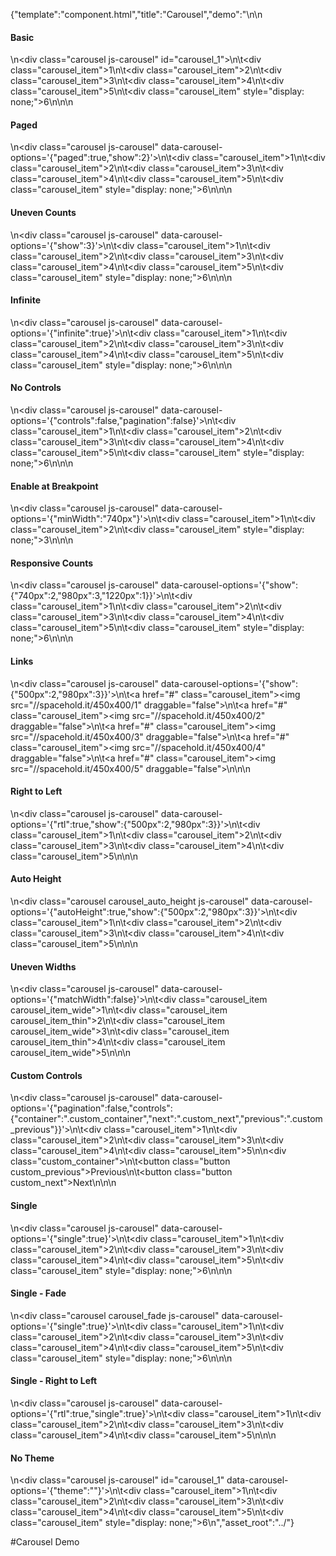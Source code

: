 {"template":"component.html","title":"Carousel","demo":"<style>\n\t.carousel { border-radius: 3px; margin: 20px 0; width: 100%; }\n\n\t.carousel_item { background: #00bcd4; border-radius: 3px; color: #fff; font-size: 75px; height: 200px; line-height: 200px; margin: 0 0 10px 0; overflow: hidden; text-align: center; width: 100%; }\n\n\t.carousel_item:nth-child(even) { background: #0097A7; }\n\t.carousel_item img { width: 100%; }\n\n\t.carousel_auto_height .carousel_item:nth-child(2) { height: 300px; }\n\t.carousel_auto_height .carousel_item:nth-child(3) { height: 250px; }\n\n\t.fs-carousel-enabled.fs-carousel-ltr .carousel_item.fs-carousel-item { margin: 0 10px 0 0; }\n\t.fs-carousel-enabled.fs-carousel-rtl .carousel_item.fs-carousel-item { margin: 0 0 0 10px; }\n\n\t.carousel_item_wide { width: 294px; }\n\t.carousel_item_thin { width: 150px; }\n\n\t.carousel_fade {\n\n\t}\n\n\t.carousel_fade .fs-carousel-item {\n\t\topacity: 0;\n\t\tvisibility: hidden;\n\n\t\t-webkit-transition: opacity 0s linear, visibility 0s linear;\n\t\t\t\ttransition: opacity 0s linear, visibility 0s linear;\n\t\t-webkit-transition-delay: 0.25s;\n\t\t\t\ttransition-delay: 0.25s;\n\t}\n\n\t.carousel_fade .fs-carousel-item.fs-carousel-visible {\n\t\topacity: 1;\n\t\tvisibility: visible;\n\n\t\t-webkit-transition-duration: 0.25s;\n\t\t\t\ttransition-duration: 0.25s;\n\t\t-webkit-transition-delay: 0s;\n\t\t\t\ttransition-delay: 0s;\n\t}\n</style>\n\n<h4>Basic</h4>\n<div class=\"carousel js-carousel\" id=\"carousel_1\">\n\t<div class=\"carousel_item\">1</div>\n\t<div class=\"carousel_item\">2</div>\n\t<div class=\"carousel_item\">3</div>\n\t<div class=\"carousel_item\">4</div>\n\t<div class=\"carousel_item\">5</div>\n\t<div class=\"carousel_item\" style=\"display: none;\">6</div>\n</div>\n\n<h4>Paged</h4>\n<div class=\"carousel js-carousel\" data-carousel-options='{\"paged\":true,\"show\":2}'>\n\t<div class=\"carousel_item\">1</div>\n\t<div class=\"carousel_item\">2</div>\n\t<div class=\"carousel_item\">3</div>\n\t<div class=\"carousel_item\">4</div>\n\t<div class=\"carousel_item\">5</div>\n\t<div class=\"carousel_item\" style=\"display: none;\">6</div>\n</div>\n\n<h4>Uneven Counts</h4>\n<div class=\"carousel js-carousel\" data-carousel-options='{\"show\":3}'>\n\t<div class=\"carousel_item\">1</div>\n\t<div class=\"carousel_item\">2</div>\n\t<div class=\"carousel_item\">3</div>\n\t<div class=\"carousel_item\">4</div>\n\t<div class=\"carousel_item\">5</div>\n\t<div class=\"carousel_item\" style=\"display: none;\">6</div>\n</div>\n\n<h4>Infinite</h4>\n<div class=\"carousel js-carousel\" data-carousel-options='{\"infinite\":true}'>\n\t<div class=\"carousel_item\">1</div>\n\t<div class=\"carousel_item\">2</div>\n\t<div class=\"carousel_item\">3</div>\n\t<div class=\"carousel_item\">4</div>\n\t<div class=\"carousel_item\">5</div>\n\t<div class=\"carousel_item\" style=\"display: none;\">6</div>\n</div>\n\n<h4>No Controls</h4>\n<div class=\"carousel js-carousel\" data-carousel-options='{\"controls\":false,\"pagination\":false}'>\n\t<div class=\"carousel_item\">1</div>\n\t<div class=\"carousel_item\">2</div>\n\t<div class=\"carousel_item\">3</div>\n\t<div class=\"carousel_item\">4</div>\n\t<div class=\"carousel_item\">5</div>\n\t<div class=\"carousel_item\" style=\"display: none;\">6</div>\n</div>\n\n<h4>Enable at Breakpoint</h4>\n<div class=\"carousel js-carousel\" data-carousel-options='{\"minWidth\":\"740px\"}'>\n\t<div class=\"carousel_item\">1</div>\n\t<div class=\"carousel_item\">2</div>\n\t<div class=\"carousel_item\" style=\"display: none;\">3</div>\n</div>\n\n<h4>Responsive Counts</h4>\n<div class=\"carousel js-carousel\" data-carousel-options='{\"show\":{\"740px\":2,\"980px\":3,\"1220px\":1}}'>\n\t<div class=\"carousel_item\">1</div>\n\t<div class=\"carousel_item\">2</div>\n\t<div class=\"carousel_item\">3</div>\n\t<div class=\"carousel_item\">4</div>\n\t<div class=\"carousel_item\">5</div>\n\t<div class=\"carousel_item\" style=\"display: none;\">6</div>\n</div>\n\n<h4>Links</h4>\n<div class=\"carousel js-carousel\" data-carousel-options='{\"show\":{\"500px\":2,\"980px\":3}}'>\n\t<a href=\"#\" class=\"carousel_item\"><img src=\"//spacehold.it/450x400/1\" draggable=\"false\"></a>\n\t<a href=\"#\" class=\"carousel_item\"><img src=\"//spacehold.it/450x400/2\" draggable=\"false\"></a>\n\t<a href=\"#\" class=\"carousel_item\"><img src=\"//spacehold.it/450x400/3\" draggable=\"false\"></a>\n\t<a href=\"#\" class=\"carousel_item\"><img src=\"//spacehold.it/450x400/4\" draggable=\"false\"></a>\n\t<a href=\"#\" class=\"carousel_item\"><img src=\"//spacehold.it/450x400/5\" draggable=\"false\"></a>\n</div>\n\n<h4>Right to Left</h4>\n<div class=\"carousel js-carousel\" data-carousel-options='{\"rtl\":true,\"show\":{\"500px\":2,\"980px\":3}}'>\n\t<div class=\"carousel_item\">1</div>\n\t<div class=\"carousel_item\">2</div>\n\t<div class=\"carousel_item\">3</div>\n\t<div class=\"carousel_item\">4</div>\n\t<div class=\"carousel_item\">5</div>\n</div>\n\n<h4>Auto Height</h4>\n<div class=\"carousel carousel_auto_height js-carousel\" data-carousel-options='{\"autoHeight\":true,\"show\":{\"500px\":2,\"980px\":3}}'>\n\t<div class=\"carousel_item\">1</div>\n\t<div class=\"carousel_item\">2</div>\n\t<div class=\"carousel_item\">3</div>\n\t<div class=\"carousel_item\">4</div>\n\t<div class=\"carousel_item\">5</div>\n</div>\n\n<h4>Uneven Widths</h4>\n<div class=\"carousel js-carousel\" data-carousel-options='{\"matchWidth\":false}'>\n\t<div class=\"carousel_item carousel_item_wide\">1</div>\n\t<div class=\"carousel_item carousel_item_thin\">2</div>\n\t<div class=\"carousel_item carousel_item_wide\">3</div>\n\t<div class=\"carousel_item carousel_item_thin\">4</div>\n\t<div class=\"carousel_item carousel_item_wide\">5</div>\n</div>\n\n<h4>Custom Controls</h4>\n<div class=\"carousel js-carousel\" data-carousel-options='{\"pagination\":false,\"controls\":{\"container\":\".custom_container\",\"next\":\".custom_next\",\"previous\":\".custom_previous\"}}'>\n\t<div class=\"carousel_item\">1</div>\n\t<div class=\"carousel_item\">2</div>\n\t<div class=\"carousel_item\">3</div>\n\t<div class=\"carousel_item\">4</div>\n\t<div class=\"carousel_item\">5</div>\n</div>\n<div class=\"custom_container\">\n\t<button class=\"button custom_previous\">Previous</button>\n\t<button class=\"button custom_next\">Next</button>\n</div>\n\n<h4>Single</h4>\n<div class=\"carousel js-carousel\" data-carousel-options='{\"single\":true}'>\n\t<div class=\"carousel_item\">1</div>\n\t<div class=\"carousel_item\">2</div>\n\t<div class=\"carousel_item\">3</div>\n\t<div class=\"carousel_item\">4</div>\n\t<div class=\"carousel_item\">5</div>\n\t<div class=\"carousel_item\" style=\"display: none;\">6</div>\n</div>\n\n<h4>Single - Fade</h4>\n<div class=\"carousel carousel_fade js-carousel\" data-carousel-options='{\"single\":true}'>\n\t<div class=\"carousel_item\">1</div>\n\t<div class=\"carousel_item\">2</div>\n\t<div class=\"carousel_item\">3</div>\n\t<div class=\"carousel_item\">4</div>\n\t<div class=\"carousel_item\">5</div>\n\t<div class=\"carousel_item\" style=\"display: none;\">6</div>\n</div>\n\n<h4>Single - Right to Left</h4>\n<div class=\"carousel js-carousel\" data-carousel-options='{\"rtl\":true,\"single\":true}'>\n\t<div class=\"carousel_item\">1</div>\n\t<div class=\"carousel_item\">2</div>\n\t<div class=\"carousel_item\">3</div>\n\t<div class=\"carousel_item\">4</div>\n\t<div class=\"carousel_item\">5</div>\n</div>\n\n<h4>No Theme</h4>\n<div class=\"carousel js-carousel\" id=\"carousel_1\" data-carousel-options='{\"theme\":\"\"}'>\n\t<div class=\"carousel_item\">1</div>\n\t<div class=\"carousel_item\">2</div>\n\t<div class=\"carousel_item\">3</div>\n\t<div class=\"carousel_item\">4</div>\n\t<div class=\"carousel_item\">5</div>\n\t<div class=\"carousel_item\" style=\"display: none;\">6</div>\n</div>","asset_root":"../"}

 #Carousel Demo